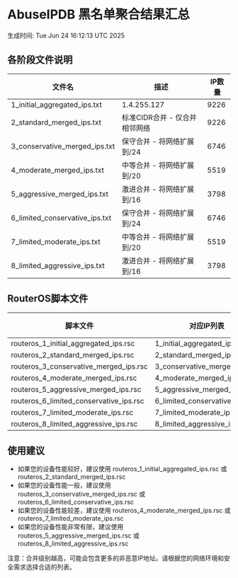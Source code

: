 # AbuseIPDB 黑名单聚合结果汇总
生成时间: Tue Jun 24 16:12:13 UTC 2025

## 各阶段文件说明

| 文件名 | 描述 | IP数量 |
|--------|------|--------|
| 1_initial_aggregated_ips.txt | 1.4.255.127 | 9226 |
| 2_standard_merged_ips.txt | 标准CIDR合并 - 仅合并相邻网络 | 9226 |
| 3_conservative_merged_ips.txt | 保守合并 - 将网络扩展到/24 | 6746 |
| 4_moderate_merged_ips.txt | 中等合并 - 将网络扩展到/20 | 5519 |
| 5_aggressive_merged_ips.txt | 激进合并 - 将网络扩展到/16 | 3798 |
| 6_limited_conservative_ips.txt | 保守合并 - 将网络扩展到/24 | 6746 |
| 7_limited_moderate_ips.txt | 中等合并 - 将网络扩展到/20 | 5519 |
| 8_limited_aggressive_ips.txt | 激进合并 - 将网络扩展到/16 | 3798 |

## RouterOS脚本文件

| 脚本文件 | 对应IP列表 | IP数量 |
|----------|------------|--------|
| routeros_1_initial_aggregated_ips.rsc | 1_initial_aggregated_ips.txt | 9226 |
| routeros_2_standard_merged_ips.rsc | 2_standard_merged_ips.txt | 9226 |
| routeros_3_conservative_merged_ips.rsc | 3_conservative_merged_ips.txt | 6746 |
| routeros_4_moderate_merged_ips.rsc | 4_moderate_merged_ips.txt | 5519 |
| routeros_5_aggressive_merged_ips.rsc | 5_aggressive_merged_ips.txt | 3798 |
| routeros_6_limited_conservative_ips.rsc | 6_limited_conservative_ips.txt | 6746 |
| routeros_7_limited_moderate_ips.rsc | 7_limited_moderate_ips.txt | 5519 |
| routeros_8_limited_aggressive_ips.rsc | 8_limited_aggressive_ips.txt | 3798 |

## 使用建议

- 如果您的设备性能较好，建议使用 routeros_1_initial_aggregated_ips.rsc 或 routeros_2_standard_merged_ips.rsc
- 如果您的设备性能一般，建议使用 routeros_3_conservative_merged_ips.rsc 或 routeros_6_limited_conservative_ips.rsc
- 如果您的设备性能较差，建议使用 routeros_4_moderate_merged_ips.rsc 或 routeros_7_limited_moderate_ips.rsc
- 如果您的设备性能非常有限，建议使用 routeros_5_aggressive_merged_ips.rsc 或 routeros_8_limited_aggressive_ips.rsc

注意：合并级别越高，可能会包含更多的非恶意IP地址。请根据您的网络环境和安全需求选择合适的列表。
